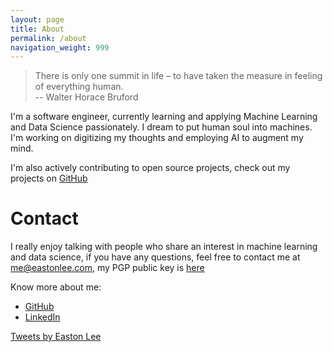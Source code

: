 ```yaml
---
layout: page
title: About
permalink: /about
navigation_weight: 999
---
```


> There is only one summit in life – to have taken the measure in feeling of everything human. <br>-- Walter Horace Bruford


I'm a software engineer, currently learning and applying Machine Learning and Data Science passionately. I dream to put human soul into machines. I'm working on digitizing my thoughts and employing AI to augment my mind.

I'm also actively contributing to open source projects, check out my projects on [GitHub](https://github.com/easton042)

# Contact

I really enjoy talking with people who share an interest in machine learning and data science, if you have any questions, feel free to contact me at [me@eastonlee.com](mailto:me@eastonlee.com), my PGP public key is [here](/pgp)

Know more about me:

* [GitHub](https://github.com/EastonLee)
* [LinkedIn](https://linkedin.com/in/EastonLee)

<a class="twitter-timeline" href="https://twitter.com/EastonLeeCS?ref_src=twsrc%5Etfw"   data-width="520"
  data-height="520">Tweets by Easton Lee</a> <script async src="https://platform.twitter.com/widgets.js" charset="utf-8"></script>

<script type="application/ld+json">
{
  "@context": "http://schema.org",
  "@type": "Person",
  "name": "Easton Lee",
  "url": "http://EastonLee.com",
  "image": "https://eastonlee.b0.upaiyun.com/avatar.jpg",
  "sameAs": [
    "https://github.com/EastonLee",
    "https://twitter.com/EastonLeeCS",
    "https://linkedin.com/in/EastonLee",
    "https://plus.google.com/107628046279641393605"
  ]
}
</script>

<!-- Start of Async Drift Code -->
<script>
!function() {
  var t;
  if (t = window.driftt = window.drift = window.driftt || [], !t.init) return t.invoked ? void (window.console && console.error && console.error("Drift snippet included twice.")) : (t.invoked = !0, 
  t.methods = [ "identify", "config", "track", "reset", "debug", "show", "ping", "page", "hide", "off", "on" ], 
  t.factory = function(e) {
    return function() {
      var n;
      return n = Array.prototype.slice.call(arguments), n.unshift(e), t.push(n), t;
    };
  }, t.methods.forEach(function(e) {
    t[e] = t.factory(e);
  }), t.load = function(t) {
    var e, n, o, i;
    e = 3e5, i = Math.ceil(new Date() / e) * e, o = document.createElement("script"), 
    o.type = "text/javascript", o.async = !0, o.crossorigin = "anonymous", o.src = "https://js.driftt.com/include/" + i + "/" + t + ".js", 
    n = document.getElementsByTagName("script")[0], n.parentNode.insertBefore(o, n);
  });
}();
drift.SNIPPET_VERSION = '0.3.1';
drift.load('gahx22wtiiwm');
</script>
<!-- End of Async Drift Code -->